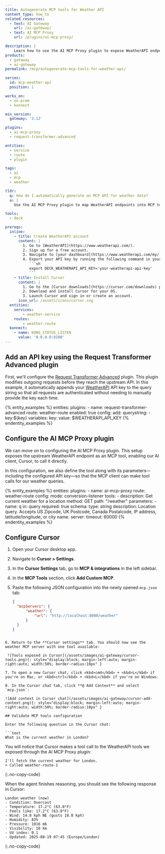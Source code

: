 ```yaml
---
title: Autogenerate MCP tools for Weather API
content_type: how_to
related_resources:
  - text: AI Gateway
    url: /ai-gateway/
  - text: AI MCP Proxy
    url: /plugins/ai-mcp-proxy/

description: |
    Learn how to use the AI MCP Proxy plugin to expose WeatherAPI endpoints as MCP tools, allowing AI clients like Cursor to query weather data.
products:
  - gateway
  - ai-gateway
permalink: /mcp/autogenerate-mcp-tools-for-weather-api/

series:
  id: mcp-weather-api
  position: 1

works_on:
  - on-prem
  - konnect

min_version:
  gateway: '3.12'

plugins:
  - ai-mcp-proxy
  - request-transformer-advanced

entities:
  - service
  - route
  - plugin

tags:
  - ai
  - mcp
  - weather

tldr:
  q: How do I automatically generate an MCP API for weather data?
  a: |
    Use the AI MCP Proxy plugin to map WeatherAPI endpoints into MCP tools, allowing AI agents in Cursor to query current weather.

tools:
  - deck

prereqs:
  inline:
    - title: Create WeatherAPI account
      content: |
        1. Go to [WeatherAPI](https://www.weatherapi.com/).
        2. Sign up for a free account.
        3. Navigate to [your dashboard](https://www.weatherapi.com/my/) and copy your API key.
        4. Export your API key by running the following command in your terminal:
           ```sh
           export DECK_WEATHERAPI_API_KEY='your-weatherapi-api-key'
           ```
    - title: Install Cursor
      content: |
        1. Go to the [Cursor downloads](https://cursor.com/downloads) page.
        2. Download and install Cursor for your OS.
        3. Launch Cursor and sign in or create an account.
      icon_url: /assets/icons/cursor.svg
  entities:
    services:
        - weather-service
    routes:
        - weather-route
  konnect:
    - name: KONG_STATUS_LISTEN
      value: '0.0.0.0:8100'
---
```


## Add an API key using the Request Transformer Advanced plugin

First, we'll configure the [Request Transformer Advanced](/plugins/request-transformer-advanced/) plugin. This plugin modifies outgoing requests before they reach the upstream API. In this example, it automatically appends your [WeatherAPI](https://www.weatherapi.com/api-explorer.aspx) API key to the query string so that all requests are authenticated without needing to manually provide the key each time.

{% entity_examples %}
entities:
  plugins:
    - name: request-transformer-advanced
      route: weather-route
      enabled: true
      config:
        add:
          querystring:
            - key:${key}
variables:
  key:
    value: $WEATHERAPI_API_KEY
{% endentity_examples %}

## Configure the AI MCP Proxy plugin

We can move on to configuring the AI MCP Proxy plugin. This setup exposes the upstream WeatherAPI endpoint as an MCP tool, enabling our AI client, Cursor, to call it directly.

In this configuration, we also define the tool along with its parameters—including the configured API key—so that the MCP client can make tool calls for our weather queries.

{% entity_examples %}
entities:
  plugins:
    - name: ai-mcp-proxy
      route: weather-route
      config:
        mode: conversion-listener
        tools:
        - description: Get current weather for a location
          method: GET
          path: "/weather"
          parameters:
          - name: q
            in: query
            required: true
            schema:
              type: string
            description: Location query. Accepts US Zipcode, UK Postcode, Canada Postalcode,
              IP address, latitude/longitude, or city name.
        server:
          timeout: 60000
{% endentity_examples %}


## Configure Cursor

1. Open your Cursor desktop app.

2. Navigate to **Cursor > Settings**.

3. In the **Cursor Settings** tab, go to **MCP & integrations** in the left sidebar.

4. In the **MCP Tools** section, click **Add Custom MCP**.

5. Paste the following JSON configuration into the newly opened `mcp.json` tab:

    ```json
    {
      "mcpServers": {
          "weather": {
              "url": "http://localhost:8000/weather"
          }
      }
    }
  ```

6. Return to the **Cursor settings** tab. You should now see the weather MCP server with one tool available:

   ![Tools exposed in Cursor](/assets/images/ai-gateway/cursor-tools.png){: style="display:block; margin-left:auto; margin-right:auto; width:50%; border-radius:10px" }

7. To open a new Cursor chat, click <kbd>cmd</kbd> + <kbd>L</kbd> if you're on Mac, or <kbd>ctrl</kbd> + <kbd>L</kbd> if you're on Windows.

8. In the Cursor chat tab, click **@ Add Context** and select `mcp.json`:

![Add context in Cursor chat](/assets/images/ai-gateway/cursor-add-context.png){: style="display:block; margin-left:auto; margin-right:auto; width:50%; border-radius:10px" }

## Validate MCP tools configuration

Enter the following question in the Cursor chat:

```text
What is the current weather in London?
```

You will notice that Cursor makes a tool call to the WeatherAPI tools we exposed through the AI MCP Proxy plugin:

```text
I'll fetch the current weather for London.
> Called weather-route-1
```
{:.no-copy-code}

When the agent finishes reasoning, you should see the following response in Cursor:

```text
London weather (now)
- Condition: Overcast
- Temperature: 17.2°C (63.0°F)
- Feels like: 17.2°C (63.0°F)
- Wind: 14.8 kph NE (gusts 18.8 kph)
- Humidity: 83%
- Pressure: 1016 mb
- Visibility: 10 km
- UV index: 0.1
- Updated: 2025-08-19 07:45 (Europe/London)
```
{:.no-copy-code}